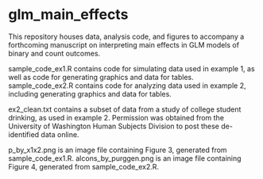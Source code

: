 # glm_main_effects

This repository houses data, analysis code, and figures to accompany a forthcoming manuscript on interpreting main effects in GLM models of binary and count outcomes. 

sample_code_ex1.R contains code for simulating data used in example 1, as well as code for generating graphics and data for tables.   
sample_code_ex2.R contains code for analyzing data used in example 2, including generating graphics and data for tables.

ex2_clean.txt contains a subset of data from a study of college student drinking, as used in example 2. Permission was obtained from the University of Washington Human Subjects Division to post these de-identified data online.

p_by_x1x2.png is an image file containing Figure 3, generated from sample_code_ex1.R.
alcons_by_purggen.png is an image file containing Figure 4, generated from sample_code_ex2.R.
